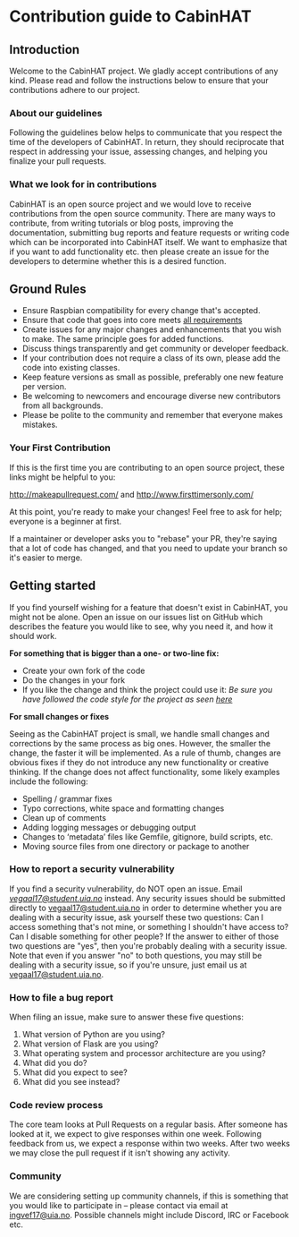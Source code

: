 # Contribution guide to CabinHAT

## Introduction
Welcome to the CabinHAT project. We gladly accept contributions of any kind. Please read and follow the instructions below to ensure that your contributions adhere to our project.


### About our guidelines
Following the guidelines below helps to communicate that you respect the time of the developers of CabinHAT. In return, they should reciprocate that respect in addressing your issue, assessing changes, and helping you finalize your pull requests.

### What we look for in contributions
CabinHAT is an open source project and we would love to receive contributions from the open source community. There are many ways to contribute, from writing tutorials or blog posts, improving the documentation, submitting bug reports and feature requests or writing code which can be incorporated into CabinHAT itself. We want to emphasize that if you want to add functionality etc. then please create an issue for the developers to determine whether this is a desired function. 

## Ground Rules
* Ensure Raspbian compatibility for every change that's accepted. 
* Ensure that code that goes into core meets [all requirements](.../blob/master/SYSARCH-CODE-REQUIREMENTS)
* Create issues for any major changes and enhancements that you wish to make. The same principle goes for added functions. 
* Discuss things transparently and get community or developer feedback.
* If your contribution does not require a class of its own, please add the code into existing classes.
* Keep feature versions as small as possible, preferably one new feature per version.
* Be welcoming to newcomers and encourage diverse new contributors from all backgrounds.
* Please be polite to the community and remember that everyone makes mistakes. 

### Your First Contribution
If this is the first time you are contributing to an open source project, these links might be helpful to you: 

http://makeapullrequest.com/ and http://www.firsttimersonly.com/

At this point, you're ready to make your changes! Feel free to ask for help; everyone is a beginner at first.

If a maintainer or developer asks you to "rebase" your PR, they're saying that a lot of code has changed, and that you need to update your branch so it's easier to merge.

## Getting started

If you find yourself wishing for a feature that doesn't exist in CabinHAT, you might not be alone. Open an issue on our issues list on GitHub which describes the feature you would like to see, why you need it, and how it should work. 

**For something that is bigger than a one- or two-line fix:**

* Create your own fork of the code
* Do the changes in your fork
* If you like the change and think the project could use it: *Be sure you have followed the code style for the project as seen [here](.../blob/master/SYSARCH-CODE-REQUIREMENTS)* 

**For small changes or fixes**

Seeing as the CabinHAT project is small, we handle small changes and corrections by the same process as big ones. However, the smaller the change, the faster it will be implemented. As a rule of thumb, changes are obvious fixes if they do not introduce any new functionality or creative thinking. If the change does not affect functionality, some likely examples include the following:
* Spelling / grammar fixes
* Typo corrections, white space and formatting changes
* Clean up of comments
* Adding logging messages or debugging output
* Changes to ‘metadata’ files like Gemfile, gitignore, build scripts, etc.
* Moving source files from one directory or package to another


### How to report a security vulnerability
If you find a security vulnerability, do NOT open an issue. Email *vegaal17@student.uia.no* instead.
Any security issues should be submitted directly to vegaal17@student.uia.no in order to determine whether you are dealing with a security issue, ask yourself these two questions:
Can I access something that's not mine, or something I shouldn't have access to?
Can I disable something for other people?
If the answer to either of those two questions are "yes", then you're probably dealing with a security issue. Note that even if you answer "no" to both questions, you may still be dealing with a security issue, so if you're unsure, just email us at vegaal17@student.uia.no.

### How to file a bug report
When filing an issue, make sure to answer these five questions:
1. What version of Python are you using?
1. What version of Flask are you using?
1. What operating system and processor architecture are you using?
1. What did you do?
1. What did you expect to see?
1. What did you see instead? 


### Code review process
The core team looks at Pull Requests on a regular basis. After someone has looked at it, we expect to give responses within one week. Following feedback from us, we expect a response within two weeks. After two weeks we may close the pull request if it isn't showing any activity.

### Community
We are considering setting up community channels, if this is something that you would like to participate in – please contact via email at ingvef17@uia.no. Possible channels might include Discord, IRC or Facebook etc. 

